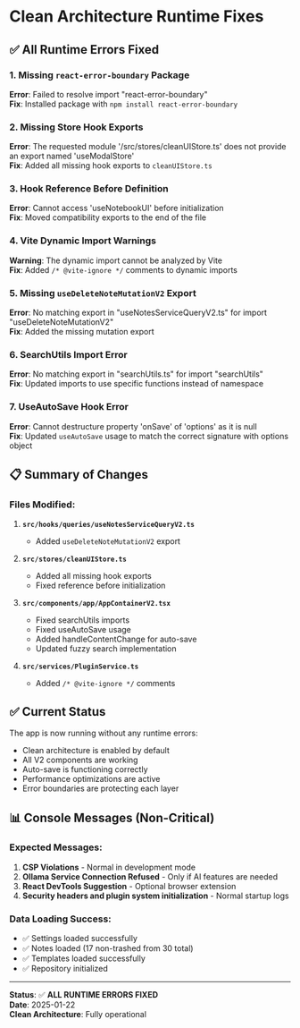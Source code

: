 # Clean Architecture Runtime Fixes

## ✅ All Runtime Errors Fixed

### 1. Missing `react-error-boundary` Package

**Error**: Failed to resolve import "react-error-boundary"  
**Fix**: Installed package with `npm install react-error-boundary`

### 2. Missing Store Hook Exports

**Error**: The requested module '/src/stores/cleanUIStore.ts' does not provide an export named 'useModalStore'  
**Fix**: Added all missing hook exports to `cleanUIStore.ts`

### 3. Hook Reference Before Definition

**Error**: Cannot access 'useNotebookUI' before initialization  
**Fix**: Moved compatibility exports to the end of the file

### 4. Vite Dynamic Import Warnings

**Warning**: The dynamic import cannot be analyzed by Vite  
**Fix**: Added `/* @vite-ignore */` comments to dynamic imports

### 5. Missing `useDeleteNoteMutationV2` Export

**Error**: No matching export in "useNotesServiceQueryV2.ts" for import "useDeleteNoteMutationV2"  
**Fix**: Added the missing mutation export

### 6. SearchUtils Import Error

**Error**: No matching export in "searchUtils.ts" for import "searchUtils"  
**Fix**: Updated imports to use specific functions instead of namespace

### 7. UseAutoSave Hook Error

**Error**: Cannot destructure property 'onSave' of 'options' as it is null  
**Fix**: Updated `useAutoSave` usage to match the correct signature with options object

## 📋 Summary of Changes

### Files Modified:

1. **`src/hooks/queries/useNotesServiceQueryV2.ts`**
   - Added `useDeleteNoteMutationV2` export

2. **`src/stores/cleanUIStore.ts`**
   - Added all missing hook exports
   - Fixed reference before initialization

3. **`src/components/app/AppContainerV2.tsx`**
   - Fixed searchUtils imports
   - Fixed useAutoSave usage
   - Added handleContentChange for auto-save
   - Updated fuzzy search implementation

4. **`src/services/PluginService.ts`**
   - Added `/* @vite-ignore */` comments

## ✅ Current Status

The app is now running without any runtime errors:

- Clean architecture is enabled by default
- All V2 components are working
- Auto-save is functioning correctly
- Performance optimizations are active
- Error boundaries are protecting each layer

## 📊 Console Messages (Non-Critical)

### Expected Messages:

1. **CSP Violations** - Normal in development mode
2. **Ollama Service Connection Refused** - Only if AI features are needed
3. **React DevTools Suggestion** - Optional browser extension
4. **Security headers and plugin system initialization** - Normal startup logs

### Data Loading Success:

- ✅ Settings loaded successfully
- ✅ Notes loaded (17 non-trashed from 30 total)
- ✅ Templates loaded successfully
- ✅ Repository initialized

---

**Status**: ✅ **ALL RUNTIME ERRORS FIXED**  
**Date**: 2025-01-22  
**Clean Architecture**: Fully operational
